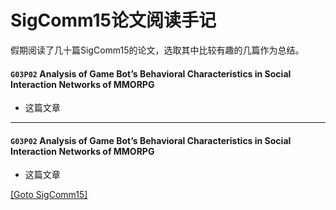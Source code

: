 # SigComm15论文阅读手记   
假期阅读了几十篇SigComm15的论文，选取其中比较有趣的几篇作为总结。

#### `G03P02` Analysis of Game Bot’s Behavioral Characteristics in Social Interaction Networks of MMORPG  
- 这篇文章

----
#### `G03P02` Analysis of Game Bot’s Behavioral Characteristics in Social Interaction Networks of MMORPG  
- 这篇文章  

[\[Goto SigComm15\]](http://dl.acm.org/citation.cfm?id=2785956)

